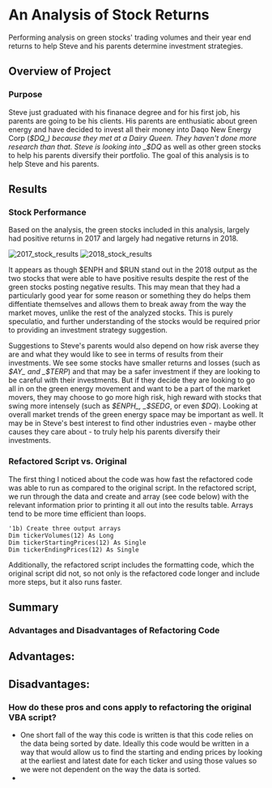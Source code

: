 # An Analysis of Stock Returns
Performing analysis on green stocks' trading volumes and their year end returns to help Steve and his parents determine investment strategies.

## Overview of Project

### Purpose
Steve just graduated with his finanace degree and for his first job, his parents are going to be his clients. His parents are enthusiatic about green energy and have decided to invest all their money into Daqo New Energy Corp (_$DQ_) because they met at a Dairy Queen. They haven't done more research than that. Steve is looking into _$DQ_ as well as other green stocks to help his parents diversify their portfolio. The goal of this analysis is to help Steve and his parents.

## Results

### Stock Performance
Based on the analysis, the green stocks included in this analysis, largely had positive returns in 2017 and largely had negative returns in 2018. 

![2017_stock_results](https://user-images.githubusercontent.com/92613639/139624645-30b29014-419c-46b0-b41e-275faa263006.png)
![2018_stock_results](https://user-images.githubusercontent.com/92613639/139624654-d0c9499c-33d0-46bf-978e-adf40d13d54b.png)

It appears as though $ENPH and $RUN stand out in the 2018 output as the two stocks that were able to have positive results despite the rest of the green stocks posting negative results. This may mean that they had a particularly good year for some reason or something they do helps them diffentiate themselves and allows them to break away from the way the market moves, unlike the rest of the analyzed stocks. This is purely speculatio, and further understanding of the stocks would be required prior to providing an investment strategy suggestion.

Suggestions to Steve's parents would also depend on how risk averse they are and what they would like to see in terms of results from their investments. We see some stocks have smaller returns and losses (such as _$AY_ and _$TERP_) and that may be a safer investment if they are looking to be careful with their investments. But if they decide they are looking to go all in on the green energy movement and want to be a part of the market movers, they may choose to go more high risk, high reward with stocks that swing more intensely (such as _$ENPH_, _$SEDG_, or even _$DQ_). Looking at overall market trends of the green energy space may be important as well. It may be in Steve's best interest to find other industries even - maybe other causes they care about - to truly help his parents diversify their investments. 

### Refactored Script vs. Original
The first thing I noticed about the code was how fast the refactored code was able to run as compared to the original script. In the refactored script, we run through the data and create and array (see code below) with the relevant information prior to printing it all out into the results table. Arrays tend to be more time efficient than loops. 

    '1b) Create three output arrays
    Dim tickerVolumes(12) As Long
    Dim tickerStartingPrices(12) As Single
    Dim tickerEndingPrices(12) As Single

Additionally, the refactored script includes the formatting code, which the original script did not, so not only is the refactored code longer and include more steps, but it also runs faster.

## Summary

### Advantages and Disadvantages of Refactoring Code
Advantages:
-

Disadvantages:
-

### How do these pros and cons apply to refactoring the original VBA script?
- One short fall of the way this code is written is that this code relies on the data being sorted by date. Ideally this code would be written in a way that would allow us to find the starting and ending prices by looking at the earliest and latest date for each ticker and using those values so we were not dependent on the way the data is sorted.
- 
